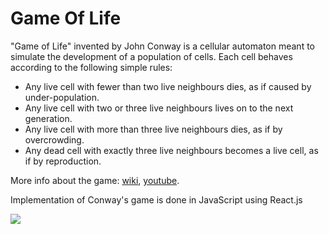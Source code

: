 # Game Of Life

"Game of Life" invented by John Conway is a cellular automaton meant to simulate the development of a population of cells. Each cell behaves according to the following simple rules:

- Any live cell with fewer than two live neighbours dies, as if caused by under-population.
- Any live cell with two or three live neighbours lives on to the next generation.
- Any live cell with more than three live neighbours dies, as if by overcrowding.
- Any dead cell with exactly three live neighbours becomes a live cell, as if by reproduction.

More info about the game: [wiki](https://en.wikipedia.org/wiki/Conway%27s_Game_of_Life), [youtube](https://www.youtube.com/watch?v=C2vgICfQawE).

Implementation of Conway's game is done in JavaScript using React.js



![](gol-giphy.gif)
